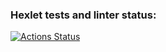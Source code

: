 ### Hexlet tests and linter status:
[![Actions Status](https://github.com/Luferov/devops-for-programmers-project-76/actions/workflows/hexlet-check.yml/badge.svg)](https://github.com/Luferov/devops-for-programmers-project-76/actions)